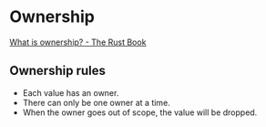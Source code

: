 # Ownership

[What is ownership? - The Rust Book](https://doc.rust-lang.org/book/ch04-01-what-is-ownership.html)

## Ownership rules

- Each value has an owner.
- There can only be one owner at a time.
- When the owner goes out of scope, the value will be dropped.
